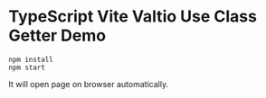 TypeScript Vite Valtio Use Class Getter Demo
===========================

```
npm install
npm start
```

It will open page on browser automatically.
